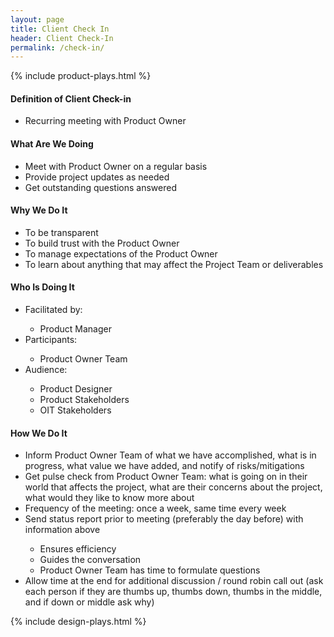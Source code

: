 ```yaml
---
layout: page
title: Client Check In
header: Client Check-In
permalink: /check-in/
---
```


<div class="row">
    <div class="col-md-3">
        {% include product-plays.html %}
    </div>
    <div class="col-md-6">
    <h4 class="Definition" id="Definition">
            Definition of Client Check-in
        </h4>
	<ul>
        <li>Recurring meeting with Product Owner</li>
	</ul>
        <h4 class="What" id="What">
            What Are We Doing
        </h4>
	<ul>
<li>Meet with Product Owner on a regular basis</li>
<li>Provide project updates as needed</li>
<li>Get outstanding questions answered</li>
	</ul>
        <h4 class="Why" id="Why">
            Why We Do It
        </h4>
    <ul>
<li>To be transparent</li>
<li>To build trust with the Product Owner</li>
<li>To manage expectations of the Product Owner</li>
<li>To learn about anything that may affect the Project Team or deliverables</li>
	</ul>
        <h4 class="Who" id="Who">
            Who Is Doing It
        </h4>
<ul>
   <li>Facilitated by:</li>
        <ul>
            <li>Product Manager</li>
        </ul>
   <li>Participants:</li>
    	<ul>
        	<li>Product Owner Team</li>
    	</ul>
   <li>Audience:</li>
    	<ul>
            <li>Product Designer</li>
            <li>Product Stakeholders</li>
            <li>OIT Stakeholders</li>
       </ul>    
</ul>
<h4 class="How" id="How">
    How We Do It
</h4>
<ul>
<li>Inform Product Owner Team of what we have accomplished, what is in progress, what value we have added, and notify of risks/mitigations</li>
<li>Get pulse check from Product Owner Team: what is going on in their world that affects the project, what are their concerns about the project, what would they like to know more about</li>
<li>Frequency of the meeting: once a week, same time every week</li>
<li>Send status report prior to meeting (preferably the day before) with information above</li> 
<ul>
<li>Ensures efficiency</li>
<li>Guides the conversation</li>
<li>Product Owner Team has time to formulate questions</li>
</ul>
<li>Allow time at the end for additional discussion / round robin call out (ask each person if they are thumbs up, thumbs down, thumbs in the middle, and if down or middle ask why)</li>

</ul>
    </div>
    <div class="col-md-3">
        {% include design-plays.html %}
    </div>
</div>
